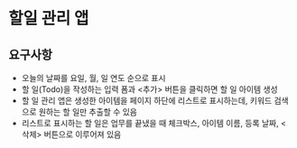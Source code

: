 # 할일 관리 앱

## 요구사항
- 오늘의 날짜를 요일, 월, 일 연도 순으로 표시
- 할 일(Todo)을 작성하는 입력 폼과 <추가> 버튼을 클릭하면 할 일 아이템 생성
- 할 일 관리 앱은 생성한 아이템을 페이지 하단에 리스트로 표시하는데, 키워드 검색으로 원하는 할 일만 추출할 수 있음
- 리스트로 표시하는 할 일은 업무를 끝냈을 때 체크박스, 아이템 이름, 등록 날짜, <삭제> 버튼으로 이루어져 있음

